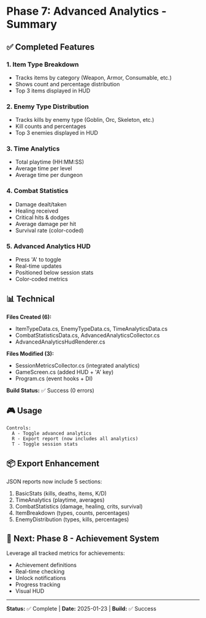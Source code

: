 # Phase 7: Advanced Analytics - Summary

## ✅ Completed Features

### 1. Item Type Breakdown

- Tracks items by category (Weapon, Armor, Consumable, etc.)
- Shows count and percentage distribution
- Top 3 items displayed in HUD

### 2. Enemy Type Distribution

- Tracks kills by enemy type (Goblin, Orc, Skeleton, etc.)
- Kill counts and percentages
- Top 3 enemies displayed in HUD

### 3. Time Analytics

- Total playtime (HH:MM:SS)
- Average time per level
- Average time per dungeon

### 4. Combat Statistics

- Damage dealt/taken
- Healing received
- Critical hits & dodges
- Average damage per hit
- Survival rate (color-coded)

### 5. Advanced Analytics HUD

- Press 'A' to toggle
- Real-time updates
- Positioned below session stats
- Color-coded metrics

## 📊 Technical

**Files Created (6):**

- ItemTypeData.cs, EnemyTypeData.cs, TimeAnalyticsData.cs
- CombatStatisticsData.cs, AdvancedAnalyticsCollector.cs
- AdvancedAnalyticsHudRenderer.cs

**Files Modified (3):**

- SessionMetricsCollector.cs (integrated analytics)
- GameScreen.cs (added HUD + 'A' key)
- Program.cs (event hooks + DI)

**Build Status:** ✅ Success (0 errors)

## 🎮 Usage

```
Controls:
  A - Toggle advanced analytics
  R - Export report (now includes all analytics)
  T - Toggle session stats
```

## 📦 Export Enhancement

JSON reports now include 5 sections:

1. BasicStats (kills, deaths, items, K/D)
2. TimeAnalytics (playtime, averages)
3. CombatStatistics (damage, healing, crits, survival)
4. ItemBreakdown (types, counts, percentages)
5. EnemyDistribution (types, kills, percentages)

## 🎯 Next: Phase 8 - Achievement System

Leverage all tracked metrics for achievements:

- Achievement definitions
- Real-time checking
- Unlock notifications
- Progress tracking
- Visual HUD

---

**Status:** ✅ Complete | **Date:** 2025-01-23 | **Build:** ✅ Success

